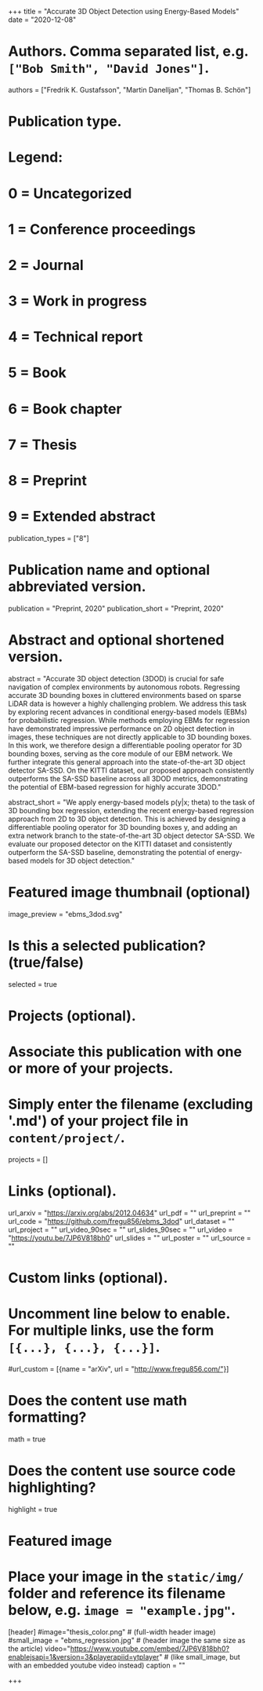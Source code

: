 +++
title = "Accurate 3D Object Detection using Energy-Based Models"
date = "2020-12-08"

# Authors. Comma separated list, e.g. `["Bob Smith", "David Jones"]`.
authors = ["Fredrik K. Gustafsson", "Martin Danelljan", "Thomas B. Schön"]

# Publication type.
# Legend:
# 0 = Uncategorized
# 1 = Conference proceedings
# 2 = Journal
# 3 = Work in progress
# 4 = Technical report
# 5 = Book
# 6 = Book chapter
# 7 = Thesis
# 8 = Preprint
# 9 = Extended abstract
publication_types = ["8"]

# Publication name and optional abbreviated version.
publication = "Preprint, 2020"
publication_short = "Preprint, 2020"

# Abstract and optional shortened version.
abstract = "Accurate 3D object detection (3DOD) is crucial for safe navigation of complex environments by autonomous robots. Regressing accurate 3D bounding boxes in cluttered environments based on sparse LiDAR data is however a highly challenging problem. We address this task by exploring recent advances in conditional energy-based models (EBMs) for probabilistic regression. While methods employing EBMs for regression have demonstrated impressive performance on 2D object detection in images, these techniques are not directly applicable to 3D bounding boxes. In this work, we therefore design a differentiable pooling operator for 3D bounding boxes, serving as the core module of our EBM network. We further integrate this general approach into the state-of-the-art 3D object detector SA-SSD. On the KITTI dataset, our proposed approach consistently outperforms the SA-SSD baseline across all 3DOD metrics, demonstrating the potential of EBM-based regression for highly accurate 3DOD."

abstract_short = "We apply energy-based models p(y|x; theta) to the task of 3D bounding box regression, extending the recent energy-based regression approach from 2D to 3D object detection. This is achieved by designing a differentiable pooling operator for 3D bounding boxes y, and adding an extra network branch to the state-of-the-art 3D object detector SA-SSD. We evaluate our proposed detector on the KITTI dataset and consistently outperform the SA-SSD baseline, demonstrating the potential of energy-based models for 3D object detection."

# Featured image thumbnail (optional)
image_preview = "ebms_3dod.svg"

# Is this a selected publication? (true/false)
selected = true

# Projects (optional).
#   Associate this publication with one or more of your projects.
#   Simply enter the filename (excluding '.md') of your project file in `content/project/`.
projects = []

# Links (optional).
url_arxiv = "https://arxiv.org/abs/2012.04634"
url_pdf = ""
url_preprint = ""
url_code = "https://github.com/fregu856/ebms_3dod"
url_dataset = ""
url_project = ""
url_video_90sec = ""
url_slides_90sec = ""
url_video = "https://youtu.be/7JP6V818bh0"
url_slides = ""
url_poster = ""
url_source = ""

# Custom links (optional).
#   Uncomment line below to enable. For multiple links, use the form `[{...}, {...}, {...}]`.
#url_custom = [{name = "arXiv", url = "http://www.fregu856.com/"}]

# Does the content use math formatting?
math = true

# Does the content use source code highlighting?
highlight = true

# Featured image
# Place your image in the `static/img/` folder and reference its filename below, e.g. `image = "example.jpg"`.
[header]
#image="thesis_color.png" # (full-width header image)
#small_image = "ebms_regression.jpg" # (header image the same size as the article)
video="https://www.youtube.com/embed/7JP6V818bh0?enablejsapi=1&version=3&playerapiid=ytplayer" # (like small_image, but with an embedded youtube video instead)
caption = ""

+++
